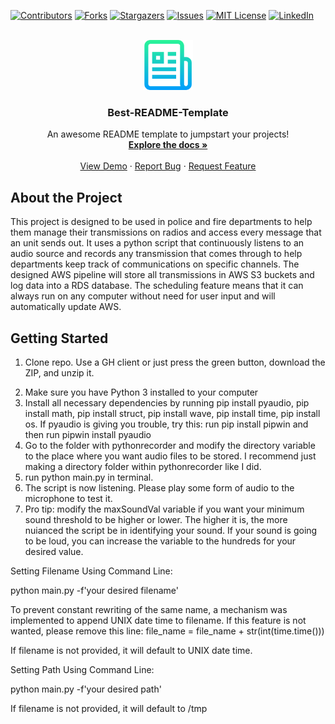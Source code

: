 <div id="top"></div>
<!--
*** Thanks for checking out the Best-README-Template. If you have a suggestion
*** that would make this better, please fork the repo and create a pull request
*** or simply open an issue with the tag "enhancement".
*** Don't forget to give the project a star!
*** Thanks again! Now go create something AMAZING! :D
-->



<!-- PROJECT SHIELDS -->
<!--
*** I'm using markdown "reference style" links for readability.
*** Reference links are enclosed in brackets [ ] instead of parentheses ( ).
*** See the bottom of this document for the declaration of the reference variables
*** for contributors-url, forks-url, etc. This is an optional, concise syntax you may use.
*** https://www.markdownguide.org/basic-syntax/#reference-style-links
-->
[![Contributors][contributors-shield]][contributors-url]
[![Forks][forks-shield]][forks-url]
[![Stargazers][stars-shield]][stars-url]
[![Issues][issues-shield]][issues-url]
[![MIT License][license-shield]][license-url]
[![LinkedIn][linkedin-shield]][linkedin-url]



<!-- PROJECT LOGO -->
<br />
<div align="center">
  <a href="https://github.com/othneildrew/Best-README-Template">
    <img src="images/logo.png" alt="Logo" width="80" height="80">
  </a>

  <h3 align="center">Best-README-Template</h3>

  <p align="center">
    An awesome README template to jumpstart your projects!
    <br />
    <a href="https://github.com/othneildrew/Best-README-Template"><strong>Explore the docs »</strong></a>
    <br />
    <br />
    <a href="https://github.com/othneildrew/Best-README-Template">View Demo</a>
    ·
    <a href="https://github.com/othneildrew/Best-README-Template/issues">Report Bug</a>
    ·
    <a href="https://github.com/othneildrew/Best-README-Template/issues">Request Feature</a>
  </p>
</div>




## About the Project

This project is designed to be used in police and fire departments to help them manage their transmissions on radios and access every message that an unit sends out. It uses a python script that continuously listens to an audio source and records any transmission that comes through to help departments keep track of communications on specific channels. The designed AWS pipeline will store all transmissions in AWS S3 buckets and log data into a RDS  database. The scheduling feature means that it can always run on any computer without need for user input and will automatically update AWS.

## Getting Started
1. Clone repo. Use a GH client or just press the green button, download the ZIP, and unzip it.
2) Make sure you have Python 3 installed to your computer
3) Install all necessary dependencies by running pip install pyaudio, pip install math, pip install struct, pip install wave, pip install time, pip install os. If pyaudio is giving you trouble, try this: run pip install pipwin and then run  pipwin install pyaudio
4) Go to the folder with pythonrecorder and modify the directory variable to the place where you want audio files to be stored. I recommend just making a directory folder within pythonrecorder like I did.
5) run python main.py in terminal.
6) The script is now listening. Please play some form of audio to the microphone to test it.
7) Pro tip: modify the maxSoundVal variable if you want your minimum sound threshold to be higher or lower. The higher it is, the more nuianced the script be in identifying your sound. If your sound is going to be loud, you can increase the variable to the hundreds for your desired value.

Setting Filename Using Command Line:

python main.py -f'your desired filename'

To prevent constant rewriting of the same name, a mechanism was implemented to append UNIX date time to filename. If this feature is not wanted, please remove this line: file_name = file_name + str(int(time.time()))

If filename is not provided, it will default to UNIX date time.

Setting Path Using Command Line:

python main.py -f'your desired path'

If filename is not provided, it will default to /tmp









<!-- MARKDOWN LINKS & IMAGES -->
<!-- https://www.markdownguide.org/basic-syntax/#reference-style-links -->
[contributors-shield]: https://img.shields.io/github/contributors/othneildrew/Best-README-Template.svg?style=for-the-badge
[contributors-url]: https://github.com/othneildrew/Best-README-Template/graphs/contributors
[forks-shield]: https://img.shields.io/github/forks/othneildrew/Best-README-Template.svg?style=for-the-badge
[forks-url]: https://github.com/othneildrew/Best-README-Template/network/members
[stars-shield]: https://img.shields.io/github/stars/othneildrew/Best-README-Template.svg?style=for-the-badge
[stars-url]: https://github.com/othneildrew/Best-README-Template/stargazers
[issues-shield]: https://img.shields.io/github/issues/othneildrew/Best-README-Template.svg?style=for-the-badge
[issues-url]: https://github.com/othneildrew/Best-README-Template/issues
[license-shield]: https://img.shields.io/github/license/othneildrew/Best-README-Template.svg?style=for-the-badge
[license-url]: https://github.com/othneildrew/Best-README-Template/blob/master/LICENSE.txt
[linkedin-shield]: https://img.shields.io/badge/-LinkedIn-black.svg?style=for-the-badge&logo=linkedin&colorB=555
[linkedin-url]: https://linkedin.com/in/othneildrew
[product-screenshot]: images/screenshot.png
